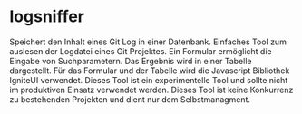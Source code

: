logsniffer
==========

Speichert den Inhalt eines Git Log in einer Datenbank.
Einfaches Tool zum auslesen der Logdatei eines Git Projektes.
Ein Formular ermöglicht die Eingabe von Suchparametern.
Das Ergebnis wird in einer Tabelle dargestellt.
Für das Formular und der Tabelle wird die Javascript Bibliothek IgniteUI verwendet.
Dieses Tool ist ein experimentelle Tool und sollte nicht im produktiven
Einsatz verwendet werden.
Dieses Tool ist keine Konkurrenz zu bestehenden Projekten und dient nur dem Selbstmanagment.

